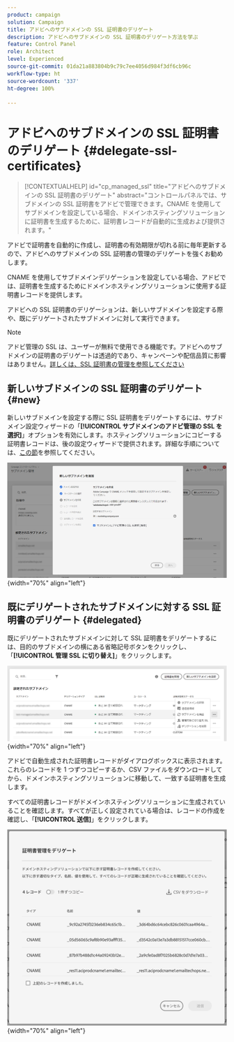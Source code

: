```yaml
---
product: campaign
solution: Campaign
title: アドビへのサブドメインの SSL 証明書のデリゲート
description: アドビへのサブドメインの SSL 証明書のデリゲート方法を学ぶ
feature: Control Panel
role: Architect
level: Experienced
source-git-commit: 01da21a883804b9c79c7ee4056d984f3df6cb96c
workflow-type: ht
source-wordcount: '337'
ht-degree: 100%

---
```


# アドビへのサブドメインの SSL 証明書のデリゲート {#delegate-ssl-certificates}

>[!CONTEXTUALHELP]
>id="cp_managed_ssl"
>title="アドビへのサブドメインの SSL 証明書のデリゲート"
>abstract="コントロールパネルでは、サブドメインの SSL 証明書をアドビで管理できます。CNAME を使用してサブドメインを設定している場合、ドメインホスティングソリューションに証明書を生成するために、証明書レコードが自動的に生成および提供されます。"

アドビで証明書を自動的に作成し、証明書の有効期限が切れる前に毎年更新するので、アドビへのサブドメインの SSL 証明書の管理のデリゲートを強くお勧めします。

CNAME を使用してサブドメインデリゲーションを設定している場合、アドビでは、証明書を生成するためにドメインホスティングソリューションに使用する証明書レコードを提供します。

アドビへの SSL 証明書のデリゲーションは、新しいサブドメインを設定する際や、既にデリゲートされたサブドメインに対して実行できます。

>[!NOTE]
>
>アドビ管理の SSL は、ユーザーが無料で使用できる機能です。アドビへのサブドメインの証明書のデリゲートは透過的であり、キャンペーンや配信品質に影響はありません。[詳しくは、SSL 証明書の管理を参照してください](monitoring-ssl-certificates.md#management)


## 新しいサブドメインの SSL 証明書のデリゲート {#new}

新しいサブドメインを設定する際に SSL 証明書をデリゲートするには、サブドメイン設定ウィザードの「**[!UICONTROL サブドメインのアドビ管理の SSL を選択]**」オプションを有効にします。ホスティングソリューションにコピーする証明書レコードは、後の設定ウィザードで提供されます。詳細な手順については、[この節](setting-up-new-subdomain.md)を参照してください。

![](assets/cname-adobe-managed.png){width="70%" align="left"}

## 既にデリゲートされたサブドメインに対する SSL 証明書のデリゲート {#delegated}

既にデリゲートされたサブドメインに対して SSL 証明書をデリゲートするには、目的のサブドメインの横にある省略記号ボタンをクリックし、「**[!UICONTROL 管理 SSL に切り替え]**」をクリックします。

![](assets/delegate-ssl-list.png){width="70%" align="left"}

アドビで自動生成された証明書レコードがダイアログボックスに表示されます。これらのレコードを 1 つずつコピーするか、CSV ファイルをダウンロードしてから、ドメインホスティングソリューションに移動して、一致する証明書を生成します。

すべての証明書レコードがドメインホスティングソリューションに生成されていることを確認します。すべてが正しく設定されている場合は、レコードの作成を確認し、「**[!UICONTROL 送信]**」をクリックします。

![](assets/delegate-ssl.png){width="70%" align="left"}
